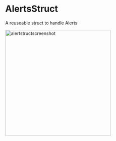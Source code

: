 # AlertsStruct
A reuseable struct to handle Alerts

<img width="334" alt="alertstructscreenshot" src="https://user-images.githubusercontent.com/26833905/45729823-6a1d1180-bc22-11e8-890d-6d0493eef9d2.png">


